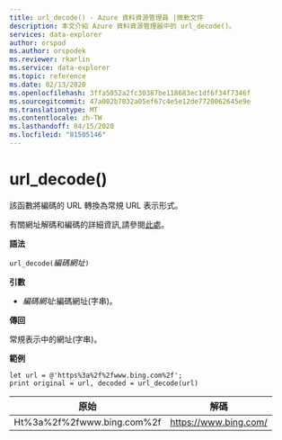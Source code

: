 ```yaml
---
title: url_decode() - Azure 資料資源管理員 |微軟文件
description: 本文介紹 Azure 資料資源管理器中的 url_decode()。
services: data-explorer
author: orspod
ms.author: orspodek
ms.reviewer: rkarlin
ms.service: data-explorer
ms.topic: reference
ms.date: 02/13/2020
ms.openlocfilehash: 3ffa5052a2fc30387be118683ec1df6f34f7346f
ms.sourcegitcommit: 47a002b7032a05ef67c4e5e12de7720062645e9e
ms.translationtype: MT
ms.contentlocale: zh-TW
ms.lasthandoff: 04/15/2020
ms.locfileid: "81505146"
---
```

# <a name="url_decode"></a>url_decode()

該函數將編碼的 URL 轉換為常規 URL 表示形式。 

有關網址解碼和編碼的詳細資訊,請參閱[此處](https://en.wikipedia.org/wiki/Percent-encoding)。

**語法**

`url_decode(`*編碼網址*`)`

**引數**

* *編碼網址*:編碼網址(字串)。  

**傳回**

常規表示中的網址(字串)。

**範例**

```kusto
let url = @'https%3a%2f%2fwww.bing.com%2f';
print original = url, decoded = url_decode(url)
```

|原始|解碼|
|---|---|
|Ht%3a%2f%2fwww.bing.com%2f|https://www.bing.com/|



 